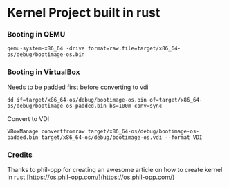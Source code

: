 # Kernel Project built in rust

### Booting in QEMU
`qemu-system-x86_64 -drive format=raw,file=target/x86_64-os/debug/bootimage-os.bin`

### Booting in VirtualBox

Needs to be padded first before converting to vdi

`dd if=target/x86_64-os/debug/bootimage-os.bin of=target/x86_64-os/debug/bootimage-os-padded.bin bs=100m conv=sync`

Convert to VDI

`VBoxManage convertfromraw target/x86_64-os/debug/bootimage-os-padded.bin target/x86_64-os/debug/bootimage-os.vdi --format VDI`

### Credits

Thanks to phil-opp for creating an awesome article on how to create kernel in rust [https://os.phil-opp.com/](https://os.phil-opp.com/)

